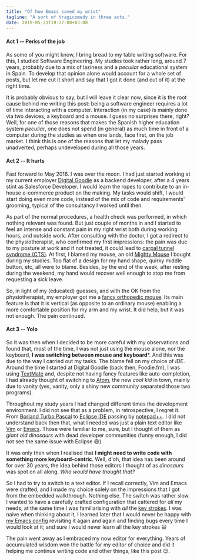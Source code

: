 ```yaml
---
title: "Of how Emacs saved my wrist"
tagline: "A sort of tragicomedy in three acts."
date: 2019-05-21T19:27:00+03:00
---
```


#### Act 1 -- Perks of the job

As some of you might know, I bring bread to my table writing software. For this, I studied Software Engineering. My studies took rather long, around 7 years, probably due to a mix of laziness and a _peculiar_ educational system in Spain. To develop that opinion alone would account for a whole set of posts, but let me cut it short and say that I got it done (and out of it) at the right time.

It is probably obvious to say, but I will leave it clear now, since it is the root cause behind me writing this post: being a software engineer requires a lot of time interacting with a computer. Interaction (in my case) is mainly done via two devices, a keyboard and a mouse. I guess no surprises there, right? Well, for one of those reasons that makes the Spanish higher education system _peculiar_, one does not spend (in general) as much time in front of a computer during the studies as when one lands, face first, on the job market. I think this is one of the reasons that let my malady pass unadverted, perhaps undeveloped during all those years.

#### Act 2 -- It hurts

Fast forward to May 2016. I was over the moon. I had just started working at my current employer [Digital Goodie](http://www.digitalgoodie.com/) as a backend developer, after a 4 years stint as Salesforce Developer. I would learn the ropes to contribute to an in-house e-commerce product on the making. My tasks would shift, I would start doing even more code, instead of the mix of code and requirements' grooming, typical of the consultancy I worked until then.

As part of the normal procedures, a health check was performed, in which nothing relevant was found. But just couple of months in and I started to feel an intense and constant pain in my right wrist both during working hours, and outside work. After consulting with the doctor, I got a redirect to the physiotherapist, who confirmed my first impressions: the pain was due to my posture at work and if not treated, it could lead to [carpal tunnel syndrome (CTS)](https://en.wikipedia.org/wiki/Carpal_tunnel_syndrome). At first, I blamed my mouse, an old [Mighty Mouse](https://en.wikipedia.org/wiki/Apple_Mighty_Mouse) I bought during my studies. Too flat of a design for my hand shape, quirky middle button, etc, all were to blame. Besides, by the end of the week, after resting during the weekend, my hand would recover well enough to stop me from requesting a sick leave.

So, in light of my (educated) guesses, and with the OK from the physiotherapist, my employer got me a [fancy orthopedic mouse](https://evoluent.com/products/vm4rb/ "Evoluent vertical mouse"). Its main feature is that it is vertical (as opposite to an ordinary mouse) enabling a more comfortable position for my arm and my wrist. It did help, but it was not enough. The pain continued.

#### Act 3 -- Yolo

So it was then when I decided to be more careful with my observations and found that, most of the time, I was not just using the mouse alone, nor the keyboard, **I was switching between mouse and keyboard***. And this was due to the way I carried out my tasks. The blame fell on my choice of _IDE_. Around the time I started at Digital Goodie (back then, Foodie.fm), I was using [TextMate](https://macromates.com/) and, despite not having fancy features like auto-completion, I had already thought of switching to [Atom](https://ide.atom.io/), the new _cool kid_ in town, mainly due to vanity (yes, vanity, only a shiny new community separated those two programs).
 
Throughout my study years I had changed different times the development environment. I did not see that as a problem, in retrospective, I regret it. From [Borland Turbo Pascal](https://en.wikipedia.org/wiki/Turbo_Pascal) to [Eclipse IDE](https://www.eclipse.org/ide/) passing by [notepad++](https://notepad-plus-plus.org/). I did not understand back then that, what I needed was just a plain text editor like [Vim](https://www.vim.org/) or [Emacs](https://www.gnu.org/software/emacs/). Those were familiar to me, sure, but I thought of them as _giant old dinosaurs_ with dead developer communities (funny enough, I did not see the same issue with Eclipse :laughing:)

It was only then when I realised that **I might need to write code with something more keyboard-centric**. Well, d'oh, that idea has been around for over 30 years, the idea behind those editors I thought of as _dinosaurs_ was spot on all along. _Who would have thought that?_

So I had to try to switch to a text editor. If I recall correctly, Vim and Emacs were drafted, and I made my choice solely on the impressions that I got from the embedded walkthrough. Nothing else. The switch was rather slow. I wanted to have a carefully crafted configuration that cattered for _all_ my needs, at the same time I was familiarising with _all_ the [key strokes](https://www.gnu.org/software/emacs/manual/html_node/efaq/Basic-keys.html). I was naive when thinking about it, I learned later that I would never be happy with [my Emacs config](https://github.com/magandrez/.emacs.d) revisiting it again and again and finding bugs every time I would look at it; and sure I would never learn all the key strokes :smiley:

The pain went away as I embraced my now editor for everything. Years of accumulated wisdom won the battle for my editor of choice and did it helping me continue writing code and other things, like this post  :relieved:. 

